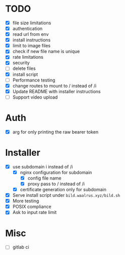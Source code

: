# TODO
- [x] file size limitations
- [x] authentication
- [x] read url from env
- [x] install instructions
- [x] limit to image files
- [x] check if new file name is unique
- [x] rate limitations
- [x] security
- [ ] delete files
- [x] install script
- [ ] Performance testing
- [x] change routes to mount to / instead of /i
- [x] Update README with installer instructions
- [ ] Support video upload

# Auth
- [x] arg for only printing the raw bearer token

# Installer
- [x] use subdomain i instead of /i
    - [x] nginx configuration for subdomain
        - [x] config file name
        - [x] proxy pass to / instead of /i
    - [x] certificate generation only for subdomain
- [x] Serve install script under `bild.waalrus.xyz/bild.sh`
- [x] More testing
- [x] POSIX compliance
- [x] Ask to input rate limit

# Misc
- [ ] gitlab ci
